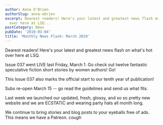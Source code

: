 ```yaml
---
author: Anna O'Brien
authorSlug: anna-obrien
excerpt: Dearest readers! Here's your latest and greatest news flash on what's hot
  over here at LSQ...
postCategory: News
pubDate: '2019-03-04'
title: 'Monthly News Flash: March 2019'
---
```

Dearest readers! Here's your latest and greatest news flash on what's hot over here at LSQ.

Issue 037 went LIVE last Friday, March 1. Go check out twelve fantastic speculative fiction short stories by women authors! Go!

This Issue 037 also marks the official start to our tenth year of publication!

Subs re-open March 15 -- go read the guidelines and send us what fits.

Last week we launched our updated, fresh, glossy, and so so pretty new website and we are ECSTATIC and wearing party hats all month long.

We continue to bring stories and blog posts to your eyeballs free of ads. This means we have a Patreon. *cough*